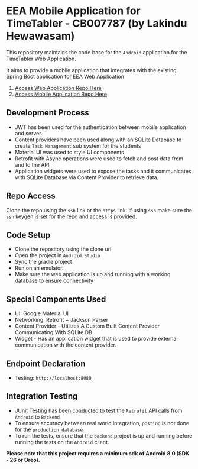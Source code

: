 # EEA Mobile Application for TimeTabler - CB007787 (by Lakindu Hewawasam)
This repository maintains the code base for the `Android` application for the TimeTabler Web Application. 

It aims to provide a mobile application that integrates with the existing Spring Boot application for EEA Web Application

1. [Access Web Application Repo Here](https://github.com/lakindu2002/EEA_CB007787)
2. [Access Mobile Application Repo Here](https://github.com/lakindu2002/EEA_CB007787_Mobile)


## Development Process 
- JWT has been used for the authentication between mobile application and server.
- Content providers have been used along with an SQLite Database to create `Task Management` sub system for the students 
- Material UI was used to style UI components 
- Retrofit with Async operations were used to fetch and post data from and to the API
- Application widgets were used to expose the tasks and it communicates with SQLite Database via Content Provider to retrieve data.

## Repo Access 

Clone the repo using the `ssh` link or the `https` link. If using `ssh` make sure the `ssh` keygen is set for the repo and access is provided. 

## Code Setup
- Clone the repository using the clone url
- Open the project in `Android Studio`
- Sync the gradle project
- Run on an emulator.
- Make sure the web application is up and running with a working database to ensure connectivity

## Special Components Used
- UI: Google Material UI
- Networking: Retrofit + Jackson Parser
- Content Provider - Utilizes A Custom Built Content Provider Communicating With SQLite DB
- Widget - Has an application widget that is used to provide external communication with the content provider.

## Endpoint Declaration 
- Testing: `http://localhost:8080`

## Integration Testing 
- JUnit Testing has been conducted to test the `Retrofit` API calls from  `Android` to `Backend`
- To ensure accuracy between real world integration, `posting` is not done for the `production database`
- To run the tests, ensure that the `backend` project is up and running before running the tests on the `Android` client.

**Please note that this project requires a minimum sdk of Android 8.0 (SDK - 26 or Oreo).**


